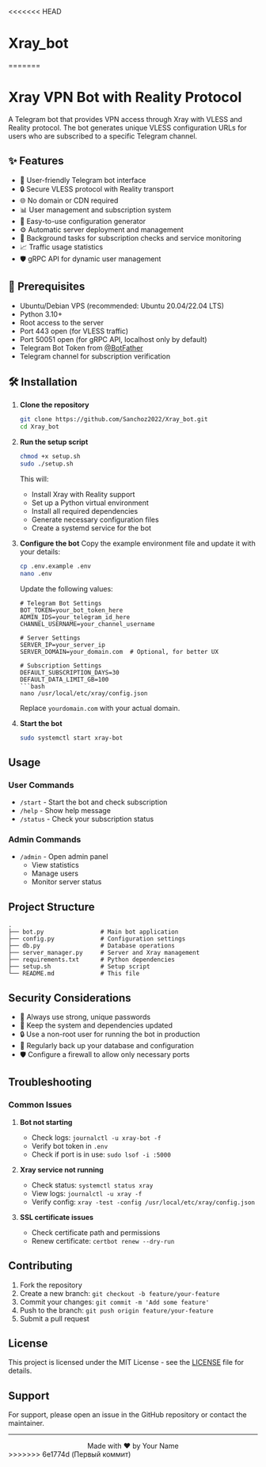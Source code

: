 <<<<<<< HEAD
# Xray_bot
=======
# Xray VPN Bot with Reality Protocol

A Telegram bot that provides VPN access through Xray with VLESS and Reality protocol. The bot generates unique VLESS configuration URLs for users who are subscribed to a specific Telegram channel.

## ✨ Features

- 🤖 User-friendly Telegram bot interface
- 🔒 Secure VLESS protocol with Reality transport
- 🌐 No domain or CDN required
- 📊 User management and subscription system
- 📱 Easy-to-use configuration generator
- ⚙️ Automatic server deployment and management
- 🔄 Background tasks for subscription checks and service monitoring
- 📈 Traffic usage statistics
- 🛡️ gRPC API for dynamic user management

## 🚀 Prerequisites

- Ubuntu/Debian VPS (recommended: Ubuntu 20.04/22.04 LTS)
- Python 3.10+
- Root access to the server
- Port 443 open (for VLESS traffic)
- Port 50051 open (for gRPC API, localhost only by default)
- Telegram Bot Token from [@BotFather](https://t.me/botfather)
- Telegram channel for subscription verification

## 🛠 Installation

1. **Clone the repository**
   ```bash
   git clone https://github.com/Sanchoz2022/Xray_bot.git
   cd Xray_bot
   ```

2. **Run the setup script**
   ```bash
   chmod +x setup.sh
   sudo ./setup.sh
   ```
   This will:
   - Install Xray with Reality support
   - Set up a Python virtual environment
   - Install all required dependencies
   - Generate necessary configuration files
   - Create a systemd service for the bot

3. **Configure the bot**
   Copy the example environment file and update it with your details:
   ```bash
   cp .env.example .env
   nano .env
   ```
   
   Update the following values:
   ```
   # Telegram Bot Settings
   BOT_TOKEN=your_bot_token_here
   ADMIN_IDS=your_telegram_id_here
   CHANNEL_USERNAME=your_channel_username
   
   # Server Settings
   SERVER_IP=your_server_ip
   SERVER_DOMAIN=your_domain.com  # Optional, for better UX
   
   # Subscription Settings
   DEFAULT_SUBSCRIPTION_DAYS=30
   DEFAULT_DATA_LIMIT_GB=100
   ```bash
   nano /usr/local/etc/xray/config.json
   ```
   Replace `yourdomain.com` with your actual domain.

5. **Start the bot**
   ```bash
   sudo systemctl start xray-bot
   ```

## Usage

### User Commands

- `/start` - Start the bot and check subscription
- `/help` - Show help message
- `/status` - Check your subscription status

### Admin Commands

- `/admin` - Open admin panel
  - View statistics
  - Manage users
  - Monitor server status

## Project Structure

```
.
├── bot.py                # Main bot application
├── config.py             # Configuration settings
├── db.py                 # Database operations
├── server_manager.py     # Server and Xray management
├── requirements.txt      # Python dependencies
├── setup.sh              # Setup script
└── README.md             # This file
```

## Security Considerations

- 🔑 Always use strong, unique passwords
- 🔄 Keep the system and dependencies updated
- 🔒 Use a non-root user for running the bot in production
- 🔐 Regularly back up your database and configuration
- 🛡️ Configure a firewall to allow only necessary ports

## Troubleshooting

### Common Issues

1. **Bot not starting**
   - Check logs: `journalctl -u xray-bot -f`
   - Verify bot token in `.env`
   - Check if port is in use: `sudo lsof -i :5000`

2. **Xray service not running**
   - Check status: `systemctl status xray`
   - View logs: `journalctl -u xray -f`
   - Verify config: `xray -test -config /usr/local/etc/xray/config.json`

3. **SSL certificate issues**
   - Check certificate path and permissions
   - Renew certificate: `certbot renew --dry-run`

## Contributing

1. Fork the repository
2. Create a new branch: `git checkout -b feature/your-feature`
3. Commit your changes: `git commit -m 'Add some feature'`
4. Push to the branch: `git push origin feature/your-feature`
5. Submit a pull request

## License

This project is licensed under the MIT License - see the [LICENSE](LICENSE) file for details.

## Support

For support, please open an issue in the GitHub repository or contact the maintainer.

---

<div align="center">
  Made with ❤️ by Your Name
</div>
>>>>>>> 6e1774d (Первый коммит)
